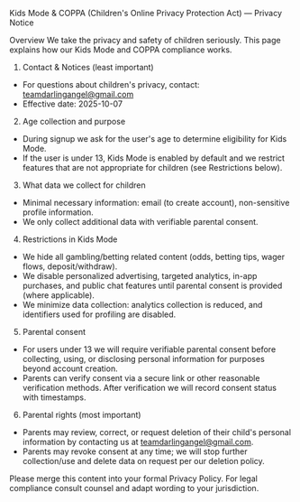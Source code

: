 Kids Mode & COPPA (Children's Online Privacy Protection Act) — Privacy Notice

Overview
We take the privacy and safety of children seriously. This page explains how our Kids Mode and COPPA compliance works.

1) Contact & Notices (least important)
- For questions about children's privacy, contact: teamdarlingangel@gmail.com
- Effective date: 2025-10-07

2) Age collection and purpose
- During signup we ask for the user's age to determine eligibility for Kids Mode.
- If the user is under 13, Kids Mode is enabled by default and we restrict features that are not appropriate for children (see Restrictions below).

3) What data we collect for children
- Minimal necessary information: email (to create account), non-sensitive profile information.
- We only collect additional data with verifiable parental consent.

4) Restrictions in Kids Mode
- We hide all gambling/betting related content (odds, betting tips, wager flows, deposit/withdraw).
- We disable personalized advertising, targeted analytics, in-app purchases, and public chat features until parental consent is provided (where applicable).
- We minimize data collection: analytics collection is reduced, and identifiers used for profiling are disabled.

5) Parental consent
- For users under 13 we will require verifiable parental consent before collecting, using, or disclosing personal information for purposes beyond account creation.
- Parents can verify consent via a secure link or other reasonable verification methods. After verification we will record consent status with timestamps.

6) Parental rights (most important)
- Parents may review, correct, or request deletion of their child's personal information by contacting us at teamdarlingangel@gmail.com.
- Parents may revoke consent at any time; we will stop further collection/use and delete data on request per our deletion policy.

Please merge this content into your formal Privacy Policy. For legal compliance consult counsel and adapt wording to your jurisdiction.